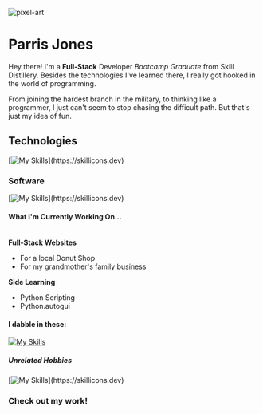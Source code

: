 ![pixel-art](https://github.com/Parrisu/Parrisu/assets/119540253/a236477e-6898-42e6-8fa2-e0c0a10de201)

# Parris Jones
<p>
  Hey there! I'm a <strong>Full-Stack</strong> Developer <em>Bootcamp Graduate</em> from Skill Distillery. Besides the technologies I've learned there, I really got hooked in the world of programming.</p>
<p>
  From joining the hardest branch in the military, to thinking like a programmer, I just can't seem to stop chasing the difficult path. But that's just my idea of fun.
</p>

## Technologies
[![My Skills](https://skillicons.dev/icons?i=java,html,css,js,angular,bootstrap,git,mysql,)](https://skillicons.dev)
### Software
[![My Skills](https://skillicons.dev/icons?i=eclipse,vscode,css,spring,figma,)](https://skillicons.dev)

#### What I'm Currently Working On...
<br>
<strong>Full-Stack Websites</strong>
<ul>
    <li>For a local Donut Shop</li>
    <li>For my grandmother's family business</li>
</ul>
<strong>Side Learning</strong>
<ul>
  <li>Python Scripting</li>
  <li>Python.autogui</li>
</ul>







#### I dabble in these:
[![My Skills](https://skillicons.dev/icons?i=aws,python)](https://skillicons.dev)

##### Unrelated Hobbies
[![My Skills](https://skillicons.dev/icons?i=blender,ai,ps,pr,)](https://skillicons.dev)

### Check out my work!




